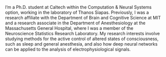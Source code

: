 I’m a Ph.D. student at Caltech within the Computation & Neural Systems option, working in the laboratory of Thanos Siapas. Previously, I was a research affiliate with the Department of Brain and Cognitive Science at MIT and a research associate in the Department of Anesthesiology at the Massachusetts General Hospital, where I was a member of the Neuroscience Statistics Research Laboratory. My research interests involve studying methods for the active control of altered states of consciousness, such as sleep and general anesthesia, and also how deep neural networks can be applied to the analysis of electrophysiological signals.
